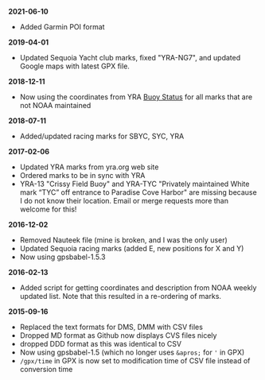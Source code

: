 **2021-06-10**

 * Added Garmin POI format

**2019-04-01**

 * Updated Sequoia Yacht club marks, fixed "YRA-NG7", and updated Google maps with latest GPX file.
 
**2018-12-11**

 * Now using the coordinates from YRA [Buoy
   Status](http://yra.org/buoy-status/) for all marks that are not NOAA
   maintained

**2018-07-11**

 * Added/updated racing marks for SBYC, SYC, YRA

**2017-02-06**

 * Updated YRA marks from yra.org web site
 * Ordered marks to be in sync with YRA
 * YRA-13 "Crissy Field Buoy" and YRA-TYC "Privately maintained White mark “TYC”
   off entrance to Paradise Cove Harbor" are missing because I do not know their
   location.  Email or merge requests more than welcome for this!

**2016-12-02**

 * Removed Nauteek file (mine is broken, and I was the only user)
 * Updated Sequoia racing marks (added E, new positions for X and Y)
 * Now using gpsbabel-1.5.3

**2016-02-13**

 * Added script for getting coordinates and description from NOAA weekly updated
   list.  Note that this resulted in a re-ordering of marks.

**2015-09-16**

 * Replaced the text formats for DMS, DMM with CSV files
 * Dropped MD format as Github now displays CVS files nicely
 * dropped DDD format as this was identical to CSV
 * Now using gpsbabel-1.5 (which no longer uses `&apros;` for `'` in GPX)
 * `/gpx/time` in GPX is now set to modification time of CSV file instead of
   conversion time
